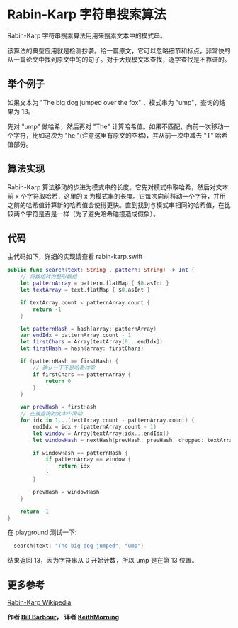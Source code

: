 # Rabin-Karp 字符串搜索算法

Rabin-Karp 字符串搜索算法用用来搜索文本中的模式串。

该算法的典型应用就是检测抄袭。给一篇原文，它可以忽略细节和标点，非常快的从一篇论文中找到原文中的的句子。对于大规模文本查找，逐字查找是不靠谱的。

## 举个例子

如果文本为 "The big dog jumped over the fox" ，模式串为 "ump"，查询的结果为 13。

先对 "ump" 做哈希，然后再对 "The" 计算哈希值。如果不匹配，向前一次移动一个字符，比如这次为 "he "(注意这里有原文的空格)，并从前一次中减去 "T" 哈希值部分。

## 算法实现

Rabin-Karp 算法移动的步进为模式串的长度。它先对模式串取哈希，然后对文本前 x 个字符取哈希，这里的 x 为模式串的长度。它每次向前移动一个字符，并用之前的哈希值计算新的哈希值会使得更快。直到找到与模式串相同的哈希值，在比较两个字符是否是一样（为了避免哈希碰撞造成假象）。

## 代码

主代码如下，详细的实现请查看 rabin-karp.swift

```swift
public func search(text: String , pattern: String) -> Int {
    // 将数组转为整形数组
    let patternArray = pattern.flatMap { $0.asInt }
    let textArray = text.flatMap { $0.asInt }

    if textArray.count < patternArray.count {
        return -1
    }

    let patternHash = hash(array: patternArray)
    var endIdx = patternArray.count - 1
    let firstChars = Array(textArray[0...endIdx])
    let firstHash = hash(array: firstChars)

    if (patternHash == firstHash) {
        // 确认一下不是哈希冲突
        if firstChars == patternArray {
            return 0
        }
    }

    var prevHash = firstHash
    // 在被查询的文本中滑动
    for idx in 1...(textArray.count - patternArray.count) {
        endIdx = idx + (patternArray.count - 1)
        let window = Array(textArray[idx...endIdx])
        let windowHash = nextHash(prevHash: prevHash, dropped: textArray[idx - 1], added: textArray[endIdx], patternSize: patternArray.count - 1)

        if windowHash == patternHash {
            if patternArray == window {
                return idx
            }
        }

        prevHash = windowHash
    }

    return -1
}
```

在 playground 测试一下:

```swift
  search(text: "The big dog jumped", "ump")
```

结果返回 13，因为字符串从 0 开始计数，所以 ump 是在第 13 位置。

## 更多参考

[Rabin-Karp Wikipedia](https://en.wikipedia.org/wiki/Rabin%E2%80%93Karp_algorithm)


**作者 [Bill Barbour](https://github.com/brbatwork)， 译者 [KeithMorning](https://github.com/KeithMorning/)**
